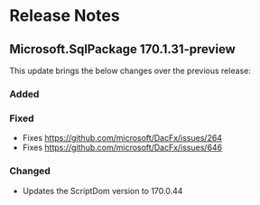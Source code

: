 # Release Notes

## Microsoft.SqlPackage 170.1.31-preview

This update brings the below changes over the previous release:

### Added

### Fixed
* Fixes https://github.com/microsoft/DacFx/issues/264
* Fixes https://github.com/microsoft/DacFx/issues/646
### Changed
* Updates the ScriptDom version to 170.0.44
